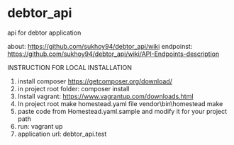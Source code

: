 # debtor_api
api for debtor application

about: https://github.com/sukhoy94/debtor_api/wiki
endpoinst: https://github.com/sukhoy94/debtor_api/wiki/API-Endpoints-description

INSTRUCTION FOR LOCAL INSTALLATION

1. install composer https://getcomposer.org/download/
2. in project root folder: composer install
3. Install vagrant: https://www.vagrantup.com/downloads.html
4. In project root make homestead.yaml file 
vendor\bin\homestead make
5. paste code from Homestead.yaml.sample and modify it for your project path 
6. run: vagrant up
7. application url: debtor_api.test
